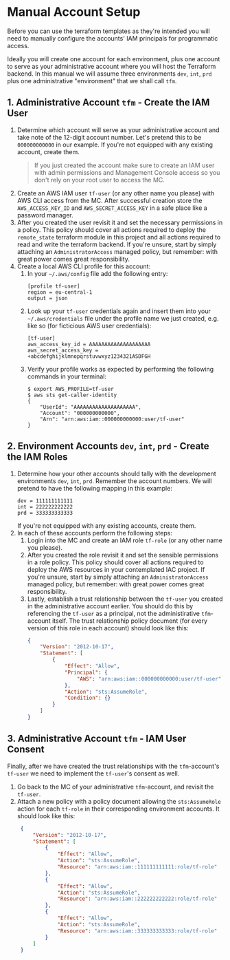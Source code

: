 # Manual Account Setup

Before you can use the terraform templates as they're intended you will need to
manually configure the accounts' IAM principals for programmatic access.

Ideally you will create one account for each environment, plus one account
to serve as your administrative account where you will host the Terraform backend.
In this manual we will assume three environments `dev`, `int`, `prd` plus
one administrative "environment" that we shall call `tfm`.

## 1. Administrative Account `tfm` - Create the IAM User
1. Determine which account will serve as your administrative account
   and take note of the 12-digit account number.
   Let's pretend this to be `000000000000` in our example.
   If you're not equipped with any existing account, create them.
    > If you just created the account make sure to create an IAM user with admin
    > permissions and Management Console access so you don't rely on your root
    > user to access the MC.
1. Create an AWS IAM user `tf-user` (or any other name you please)
   with AWS CLI access from the MC.
   After successful creation store the `AWS_ACCESS_KEY_ID` and `AWS_SECRET_ACCESS_KEY` in a
   safe place like a password manager.
1. After you created the user revisit it and set the necessary permissions in a policy.
   This policy should cover all actions required to deploy the `remote_state` terraform module
   in this project and all actions required to read and write the terraform backend.
   <!---TODO figure out exactly which permissions are necessary for this user to deploy the remote_state
   module as well as read and write to the s3-dynamo backend --->
   If you're unsure, start by simply attaching an `AdministratorAccess` managed policy, but remember:
   with great power comes great responsibility.
1. Create a local AWS CLI profile for this account:
    1. In your `~/.aws/config` file add the following entry:
        ```console
        [profile tf-user]
        region = eu-central-1
        output = json
        ```
    1. Look up your `tf-user` credentials again and insert them into
    your `~/.aws/credentials` file under the profile name we just created,
    e.g. like so (for ficticious AWS user credentials):
        ```console
        [tf-user]
        aws_access_key_id = AAAAAAAAAAAAAAAAAAAA
        aws_secret_access_key = +abcdefghijklmnopqrstuvwxyz1234321ASDFGH
        ```
    1. Verify your profile works as expected by performing the following commands in your terminal:
        ```console
        $ export AWS_PROFILE=tf-user
        $ aws sts get-caller-identity
        {
            "UserId": "AAAAAAAAAAAAAAAAAAAA",
            "Account": "000000000000",
            "Arn": "arn:aws:iam::000000000000:user/tf-user"
        }
## 2. Environment Accounts `dev`, `int`, `prd` - Create the IAM Roles
1. Determine how your other accounts
   should tally with the development environments `dev`, `int`, `prd`.
   Remember the account numbers.
   We will pretend to have the following mapping in this example:
   ```console
   dev = 111111111111
   int = 222222222222
   prd = 333333333333
   ```
   If you're not equipped with any existing accounts, create them.
1. In each of these accounts perform the following steps:
    1. Login into the MC and create an IAM role `tf-role`
    (or any other name you please).
    1. After you created the role revisit it and set the sensible permissions in a role policy.
    This policy should cover all actions required to deploy the AWS resources in your contemplated
    IAC project.
    If you're unsure, start by simply attaching an `AdministratorAccess` managed policy, but remember:
    with great power comes great responsibility.
    1. Lastly, establish a trust relationship between the `tf-user` you created in the
    administrative account earlier.
    You should do this by referencing the `tf-user` as a principal, not the administirative `tfm`-account itself.
    The trust relationship policy document (for every version of this role in each account)
    should look like this:
        ```json
        {
            "Version": "2012-10-17",
            "Statement": [
                {
                    "Effect": "Allow",
                    "Principal": {
                        "AWS": "arn:aws:iam::000000000000:user/tf-user"
                    },
                    "Action": "sts:AssumeRole",
                    "Condition": {}
                }
            ]
        }
        ```
## 3. Administrative Account `tfm` - IAM User Consent
Finally, after we have created the trust relationships with the `tfm`-account's `tf-user` we need
to implement the `tf-user`'s consent as well.
1. Go back to the MC of your administrative `tfm`-account, and revisit the `tf-user`.
1. Attach a new policy with a policy document allowing the `sts:AssumeRole` action for each `tf-role`
   in their corresponding environment accounts.
   It should look like this:
   ```json
    {
        "Version": "2012-10-17",
        "Statement": [
            {
                "Effect": "Allow",
                "Action": "sts:AssumeRole",
                "Resource": "arn:aws:iam::111111111111:role/tf-role"
            },
            {
                "Effect": "Allow",
                "Action": "sts:AssumeRole",
                "Resource": "arn:aws:iam::222222222222:role/tf-role"
            },
            {
                "Effect": "Allow",
                "Action": "sts:AssumeRole",
                "Resource": "arn:aws:iam::333333333333:role/tf-role"
            }
        ]
    }
    ```